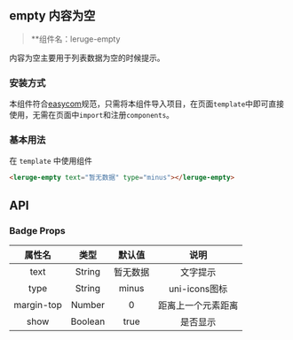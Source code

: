 ## empty 内容为空
> **组件名：leruge-empty

内容为空主要用于列表数据为空的时候提示。

### 安装方式

本组件符合[easycom](https://uniapp.dcloud.io/collocation/pages?id=easycom)规范，只需将本组件导入项目，在页面`template`中即可直接使用，无需在页面中`import`和注册`components`。

### 基本用法

在 ``template`` 中使用组件

```html
<leruge-empty text="暂无数据" type="minus"></leruge-empty>
```


## API

### Badge Props

|属性名|类型|默认值|说明																																														|
|:-:|:-:|:-:|:-:|
|text|String|暂无数据|文字提示|
|type|String|minus|uni-icons图标|
|margin-top|Number|0|距离上一个元素距离|
|show|Boolean|true|是否显示|